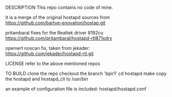 DESCRIPTION
This repo contains no code of mine.

It is a merge of the original hostapd sources from
https://github.com/bartve-enovation/hostap.git

pritambaral fixes for the Realtek driver 8192cu
https://github.com/pritambaral/hostapd-rtl871xdrv

openwrt noscan fix, taken from jekader:
https://github.com/jekader/hostapd-rtl.git


LICENSE
refer to the above mentioned repos

TO BUILD
clone the repo
checkout the branch 'bpir1'
cd hostapd
make
copy the hostapd and hostapd_cli to /usr/bin 

an example of configuration file is included:
hostapd/hostapd.conf
